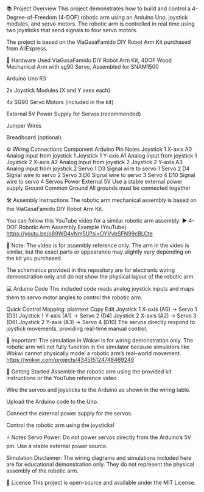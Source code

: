 📚 Project Overview
This project demonstrates how to build and control a 4-Degree-of-Freedom (4-DOF) robotic arm using an Arduino Uno, joystick modules, and servo motors. The robotic arm is controlled in real time using two joysticks that send signals to four servo motors.

The project is based on the ViaGasaFamido DIY Robot Arm Kit purchased from AliExpress.

🔩 Hardware Used
 ViaGasaFamido DIY Robot Arm Kit, 4DOF Wood Mechanical Arm with sg90 Servo, Assembled for SNAM1500 

Arduino Uno R3

2x Joystick Modules (X and Y axes each)

4x SG90 Servo Motors (included in the kit)

External 5V Power Supply for Servos (recommended)

Jumper Wires

Breadboard (optional)

⚙️ Wiring Connections
Component	Arduino Pin	Notes
Joystick 1 X-axis	A0	Analog input from joystick 1
Joystick 1 Y-axis	A1	Analog input from joystick 1
Joystick 2 X-axis	A2	Analog input from joystick 2
Joystick 2 Y-axis	A3	Analog input from joystick 2
Servo 1	D3	Signal wire to servo 1
Servo 2	D4	Signal wire to servo 2
Servo 3	D6	Signal wire to servo 3
Servo 4	D10	Signal wire to servo 4
Servos Power	External 5V	Use a stable external power supply
Ground	Common Ground	All grounds must be connected together

🛠️ Assembly Instructions
The robotic arm mechanical assembly is based on the ViaGasaFamido DIY Robot Arm Kit.

You can follow this YouTube video for a similar robotic arm assembly:
▶️ 4-DOF Robotic Arm Assembly Example (YouTube) https://youtu.be/o89WD4vNm5U?si=OYVvbSFN99cBLCte

📌 Note:
The video is for assembly reference only. The arm in the video is similar, but the exact parts or appearance may slightly vary depending on the kit you purchased.

The schematics provided in this repository are for electronic wiring demonstration only and do not show the physical layout of the robotic arm.

💻 Arduino Code
The included code reads analog joystick inputs and maps them to servo motor angles to control the robotic arm.

Quick Control Mapping:
plaintext
Copy
Edit
Joystick 1 X-axis (A0) → Servo 1 (D3)
Joystick 1 Y-axis (A1) → Servo 2 (D4)
Joystick 2 X-axis (A2) → Servo 3 (D6)
Joystick 2 Y-axis (A3) → Servo 4 (D10)
The servos directly respond to joystick movements, providing real-time manual control.

🛑 Important:
The simulation in Wokwi is for wiring demonstration only.
The robotic arm will not fully function in the simulator because simulators like Wokwi cannot physically model a robotic arm’s real-world movement.
https://wokwi.com/projects/434515124748469249

🚀 Getting Started
Assemble the robotic arm using the provided kit instructions or the YouTube reference video.

Wire the servos and joysticks to the Arduino as shown in the wiring table.

Upload the Arduino code to the Uno.

Connect the external power supply for the servos.

Control the robotic arm using the joysticks!

⚡ Notes
Servo Power:
Do not power servos directly from the Arduino’s 5V pin. Use a stable external power source.

Simulation Disclaimer:
The wiring diagrams and simulations included here are for educational demonstration only. They do not represent the physical assembly of the robotic arm.



📄 License
This project is open-source and available under the MIT License.

